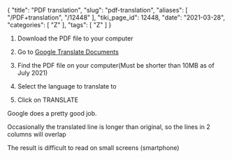 {
    "title": "PDF translation",
    "slug": "pdf-translation",
    "aliases": [
        "/PDF+translation",
        "/12448"
    ],
    "tiki_page_id": 12448,
    "date": "2021-03-28",
    "categories": [
        "Z"
    ],
    "tags": [
        "Z"
    ]
}


1) Download the PDF file to your computer

2) Go to [Google Translate Documents](https://translate.google.com/?sl=auto&tl=es&op=docs)

3) Find the PDF file on your computer(Must be shorter than 10MB as of July 2021)

4) Select the language to translate to

5) Click on TRANSLATE 

Google does a pretty good job.

Occasionally the translated line is longer than original, so the lines in 2 columns will overlap

The result is difficult to read on small screens (smartphone)